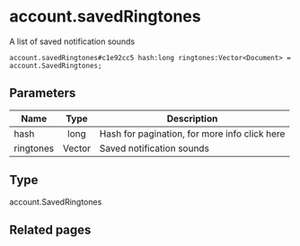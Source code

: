 # account.savedRingtones
A list of saved notification sounds

```
account.savedRingtones#c1e92cc5 hash:long ringtones:Vector<Document> = account.SavedRingtones;
```

## Parameters
| Name | Type | Description |
| ---- | :----: | ----------- |
| hash | long | Hash for pagination, for more info click here |
| ringtones | Vector<Document> | Saved notification sounds |


## Type
account.SavedRingtones

## Related pages

